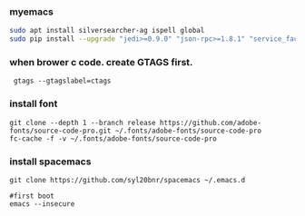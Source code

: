 ### myemacs
```sh
sudo apt install silversearcher-ag ispell global 
sudo pip install --upgrade "jedi>=0.9.0" "json-rpc>=1.8.1" "service_factory>=0.1.5" flake8 hy autoflake
```
### when brower c code. create GTAGS first.
```
 gtags --gtagslabel=ctags
```
### install font
```
git clone --depth 1 --branch release https://github.com/adobe-fonts/source-code-pro.git ~/.fonts/adobe-fonts/source-code-pro
fc-cache -f -v ~/.fonts/adobe-fonts/source-code-pro
```
### install spacemacs
```
git clone https://github.com/syl20bnr/spacemacs ~/.emacs.d

#first boot
emacs --insecure
```
